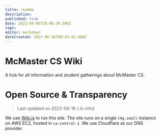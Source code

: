 ```yaml
---
title: readme
description: 
published: true
date: 2023-09-05T18:08:39.506Z
tags: 
editor: markdown
dateCreated: 2023-06-16T00:43:42.488Z
---
```


# McMaster CS Wiki

A hub for all information and student gatherings about McMaster CS.

# Open Source & Transparency

> Last updated on 2022-06-16
{.is-info}

We use [Wiki.js](https://js.wiki) to run this site.
The site runs on a single `t4g.small` instance on AWS EC2, hosted in `ca-central-1`.
We use Cloudflare as our DNS provider.
